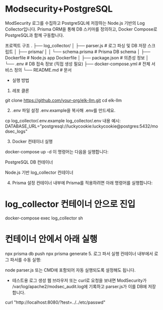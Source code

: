 # Modsecurity+PostgreSQL
ModSecurity 로그를 수집하고 PostgreSQL에 저장하는 Node.js 기반의 Log Collector입니다.
Prisma ORM을 통해 DB 스키마를 정의하고, Docker Compose로 PostgreSQL과 함께 구동합니다.

프로젝트 구조
.
├── log_collector/
│   ├── parser.js           # 로그 파싱 및 DB 저장 스크립트
│   ├── prisma/
│   │   └── schema.prisma   # Prisma DB schema
│   ├── Dockerfile          # Node.js app Dockerfile
│   ├── package.json        # 의존성 정보
│   └── .env                # DB 접속 정보 (직접 생성 필요)
├── docker-compose.yml      # 전체 서비스 정의
└── README.md               # 문서
- 실행 방법
1. 레포 클론

git clone https://github.com/your-org/elk-llm.git
cd elk-llm

2. .env 파일 설정
.env.example을 복사해 .env를 만드세요.

cp log_collector/.env.example log_collector/.env
내용 예시:
DATABASE_URL="postgresql://luckycookie:luckycookie@postgres:5432/modsec_logs"

3. Docker 컨테이너 실행

docker-compose up -d
이 명령어는 다음을 실행합니다:

PostgreSQL DB 컨테이너

Node.js 기반 log_collector 컨테이너

4. Prisma 설정
컨테이너 내부에 Prisma를 적용하려면 아래 명령어를 실행합니다:

# log_collector 컨테이너 안으로 진입
docker-compose exec log_collector sh

# 컨테이너 안에서 아래 실행
npx prisma db push
npx prisma generate
5. 로그 파서 실행
컨테이너 내부에서 로그 파서를 수동 실행:

node parser.js
또는 CMD에 포함되어 자동 실행되도록 설정해도 됩니다.

- 테스트용 로그 생성
웹 브라우저 또는 curl로 요청을 보내면
ModSecurity가 /var/log/apache2/modsec_audit.log에 기록하고
parser.js가 이를 DB에 저장합니다.

curl "http://localhost:8080/?test=../../etc/passwd"
